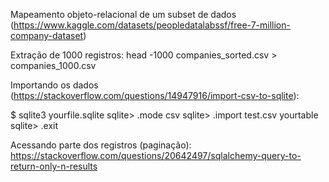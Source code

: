 Mapeamento objeto-relacional de um subset de dados (https://www.kaggle.com/datasets/peopledatalabssf/free-7-million-company-dataset)

Extração de 1000 registros:
head -1000 companies_sorted.csv > companies_1000.csv

Importando os dados (https://stackoverflow.com/questions/14947916/import-csv-to-sqlite):

$ sqlite3 yourfile.sqlite
sqlite>  .mode csv
sqlite>  .import test.csv yourtable
sqlite>  .exit

Acessando parte dos registros (paginação):
https://stackoverflow.com/questions/20642497/sqlalchemy-query-to-return-only-n-results


